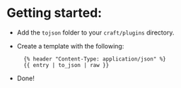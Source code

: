 # Getting started:

- Add the `tojson` folder to your `craft/plugins` directory.
- Create a template with the following:

		{% header "Content-Type: application/json" %}
		{{ entry | to_json | raw }}

- Done!
